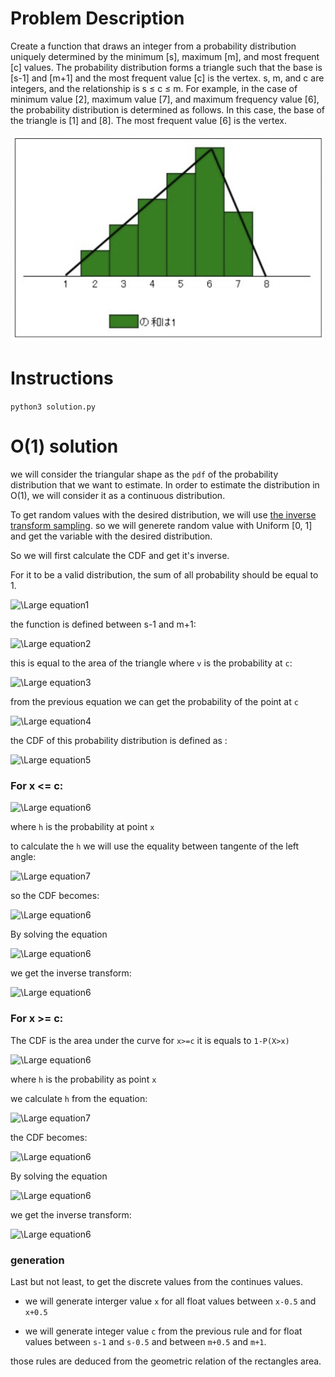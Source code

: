 # Problem Description

Create a function that draws an integer from a probability distribution uniquely determined by the minimum [s], maximum [m], and most frequent [c] values.
The probability distribution forms a triangle such that the base is [s-1] and [m+1] and the most frequent value [c] is the vertex.
s, m, and c are integers, and the relationship is s ≤ c ≤ m.
For example, in the case of minimum value [2], maximum value [7], and maximum frequency value [6], the probability distribution is determined as follows.
In this case, the base of the triangle is [1] and [8]. The most frequent value [6] is the vertex.

![Image](./img.png)
# Instructions

`python3 solution.py`

# O(1) solution

we will consider the triangular shape as the `pdf` of the probability distribution that we want to estimate. In order to estimate the distribution in O(1), we will consider it as a continuous distribution.

To get random values with the desired distribution, we will use [the inverse transform sampling](https://en.wikipedia.org/wiki/Inverse_transform_sampling).
so we will generete random value with Uniform [0, 1] and get the variable with the desired distribution.

So we will first calculate the CDF and get it's inverse.

For it to be a valid distribution, the sum of all probability should be equal to 1.


![\Large equation1](https://latex.codecogs.com/svg.latex?\Large&space;\int_{-\infty}^{\infty}f(x)=1)

the function is defined between s-1 and m+1:

![\Large equation2](https://latex.codecogs.com/svg.latex?\Large&space;\int_{s-1}^{m+1}f(x)=1)


this is equal to the area of the triangle where `v` is the probability at `c`:

![\Large equation3](https://latex.codecogs.com/svg.latex?\Large&space;\frac{v(m-s+2)}{2}=1)

from the previous equation we can get the probability of the point at `c`

![\Large equation4](https://latex.codecogs.com/svg.latex?\Large&space;v=\frac{2}{m-s+2})

the CDF of this probability distribution is defined as :

![\Large equation5](https://latex.codecogs.com/svg.latex?\Large&space;F(x)=P(X<=x)=\int_{s-1}^{x}f(y)dy)

### **For x <= c:**

![\Large equation6](https://latex.codecogs.com/svg.latex?\Large&space;F(x)=\frac{h.(x-s+1)}{2})

where `h` is the probability at point `x`

to calculate the `h` we will use the equality between tangente of the left angle:

![\Large equation7](https://latex.codecogs.com/svg.latex?\Large&space;\tan(\alpha)=\frac{h}{x-s+1}=\frac{v}{c-s+1})

so the CDF becomes:

![\Large equation6](https://latex.codecogs.com/svg.latex?\Large&space;F(x)=\frac{v.(x-s+1)^{2}}{2.(c-s+1)})


By solving the equation

![\Large equation6](https://latex.codecogs.com/svg.latex?\Large&space;F(F^{-1}(u))=u)

we get the inverse transform:

![\Large equation6](https://latex.codecogs.com/svg.latex?\Large&space;F^{-1}(u)=\sqrt{\frac{2u(c-s+1)}{v}}+s-1)

### **For x >= c:**

The CDF is the area under the curve for `x>=c` it is equals to `1-P(X>x)`

![\Large equation6](https://latex.codecogs.com/svg.latex?\Large&space;F(x)=1-\frac{h.(m+1-x)}{2})

where `h` is the probability as point `x`

we calculate `h` from the equation:

![\Large equation7](https://latex.codecogs.com/svg.latex?\Large&space;\tan(\beta)=\frac{h}{m+1-x}=\frac{v}{m+1-c})

the CDF becomes:

![\Large equation6](https://latex.codecogs.com/svg.latex?\Large&space;F(x)=1-\frac{v.(m+1-x)^{2}}{2(m+1-c)})

By solving the equation

![\Large equation6](https://latex.codecogs.com/svg.latex?\Large&space;F(F^{-1}(u))=u)

we get the inverse transform:

![\Large equation6](https://latex.codecogs.com/svg.latex?\Large&space;F^{-1}(u)=m+1-\sqrt{\frac{2(1-u)(m+1-c)}{v}})

### **generation**

Last but not least, to get the discrete values from the continues values.

- we will generate interger value `x` for all float values between `x-0.5` and `x+0.5`

- we will generate integer value `c` from the previous rule and for float values between `s-1` and `s-0.5` and between `m+0.5` and `m+1`.

those rules are deduced from the geometric relation of the rectangles area.
